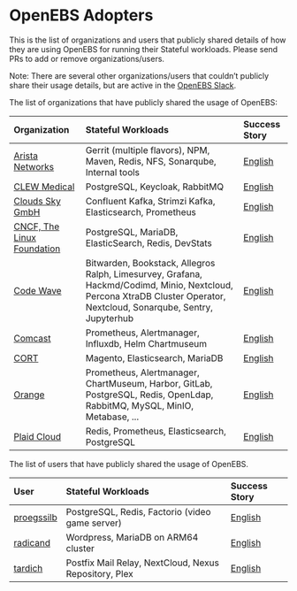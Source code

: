 # OpenEBS Adopters

This is the list of organizations and users that publicly shared details of how they are using OpenEBS for running their Stateful workloads.  Please send PRs to add or remove organizations/users.

Note: There are several other organizations/users that couldn’t publicly share their usage details, but are active in the [OpenEBS Slack](https://slack.openebs.io). 

The list of organizations that have publicly shared the usage of OpenEBS:

| Organization | Stateful Workloads | Success Story |
| :--- | :--- | :--- |
| [Arista Networks](https://www.arista.com/en/) | Gerrit (multiple flavors), NPM, Maven, Redis, NFS, Sonarqube, Internal tools | [English](./adopters/arista/README.md) |
| [CLEW Medical](https://clewmed.com/) | PostgreSQL, Keycloak, RabbitMQ | [English](./adopters/clewmedical/README.md) |
| [Clouds Sky GmbH](https://cloudssky.com/en/) | Confluent Kafka, Strimzi Kafka, Elasticsearch, Prometheus | [English](./adopters/cloudssky/README.md) |
| [CNCF, The Linux Foundation](https://www.linuxfoundation.org/) | PostgreSQL, MariaDB, ElasticSearch, Redis, DevStats | [English](./adopters/cncf/README.md) |
| [Code Wave](https://codewave.eu/) | Bitwarden, Bookstack, Allegros Ralph, Limesurvey, Grafana, Hackmd/Codimd, Minio, Nextcloud, Percona XtraDB Cluster Operator, Nextcloud, Sonarqube, Sentry, Jupyterhub | [English](./adopters/codewave/README.md) |
| [Comcast](https://github.com/Comcast) | Prometheus, Alertmanager, Influxdb, Helm Chartmuseum | [English](./adopters/comcast/README.md) |
| [CORT](https://www.cort.com/) | Magento, Elasticsearch, MariaDB | [English](./adopters/cort/README.md) |
| [Orange](https://www.orange.com/en/home) | Prometheus, Alertmanager, ChartMuseum, Harbor, GitLab, PostgreSQL, Redis, OpenLdap, RabbitMQ, MySQL, MinIO, Metabase, ... | [English](./adopters/orange/README.md) |
| [Plaid Cloud](https://github.com/PlaidCloud) | Redis, Prometheus, Elasticsearch, PostgreSQL | [English](./adopters/plaidcloud/README.md) |


The list of users that have publicly shared the usage of OpenEBS.

| User | Stateful Workloads | Success Story |
| :--- | :--- | :--- |
| [proegssilb](https://github.com/proegssilb) | PostgreSQL, Redis, Factorio (video game server) | [English](./adopters/users/proegssilb/README.md)  | 
| [radicand](https://github.com/radicand) | Wordpress, MariaDB on ARM64 cluster | [English](./adopters/users/radicand/README.md) | 
| [tardich](https://github.com/tardich) | Postfix Mail Relay, NextCloud, Nexus Repository, Plex | [English](./adopters/users/tardich/README.md)  | 




